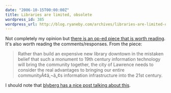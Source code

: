```yaml
---
date: "2006-10-15T00:00:00Z"
title: Libraries are limited, obsolete
wordpress_id: 385
wordpress_url: http://blog.ryaneby.com/archives/libraries-are-limited-obsolete/
---
```

Not completely my opinion but <a href="http://www2.ljworld.com/news/2006/oct/02/libraries_are_limited_obsolete/">there is an op-ed piece that is worth reading</a>. It's also worth reading the comments/responses. From the piece:

<blockquote>Rather than build an expensive new library downtown in the mistaken belief that such a monument to 19th century information technology will bring the community together, the city of Lawrence needs to consider the real advantages to bringing our entire communityÃ¢â‚¬â„¢s information infrastructure into the 21st century.</blockquote>

I should note that <a href="http://www.blyberg.net/2006/10/06/going-to-the-boneyard/">blyberg has a nice post talking about this</a>.
